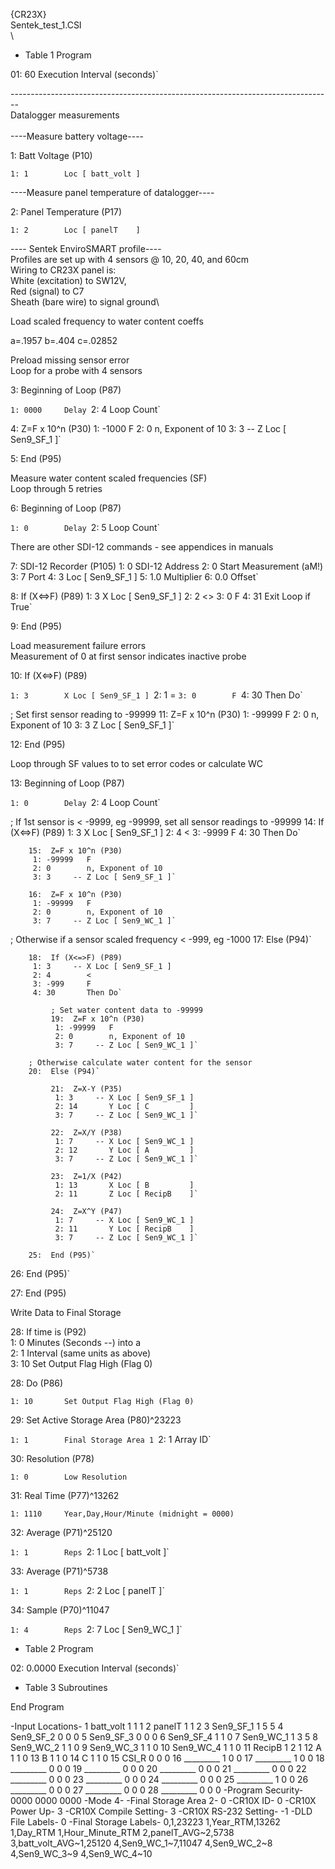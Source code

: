 {CR23X}\
Sentek\_test\_1.CSI\
\

-   Table 1 Program

01: 60        Execution Interval (seconds)`

--------------------------------------------------------------------------------\
Datalogger measurements\
\
----Measure battery voltage----

1: Batt Voltage (P10)

`1: 1        Loc [ batt_volt ]`

----Measure panel temperature of datalogger----

2: Panel Temperature (P17)

`1: 2        Loc [ panelT    ]`

---- Sentek EnviroSMART profile----\
Profiles are set up with 4 sensors @ 10, 20, 40, and 60cm\
Wiring to CR23X panel is:\
White (excitation) to SW12V,\
Red (signal) to C7\
Sheath (bare wire) to signal ground\

<!-- -->

Load scaled frequency to water content coeffs

a=.1957 b=.404 c=.02852

Preload missing sensor error\
Loop for a probe with 4 sensors

3: Beginning of Loop (P87)

`1: 0000     Delay
`2: 4        Loop Count`

   4:  Z=F x 10^n (P30)
    1: -1000    F
    2: 0        n, Exponent of 10
    3: 3     -- Z Loc [ Sen9_SF_1 ]`

5: End (P95)

Measure water content scaled frequencies (SF)\
Loop through 5 retries

6: Beginning of Loop (P87)

`1: 0        Delay
`2: 5        Loop Count`

There are other SDI-12 commands - see appendices in manuals

   7:  SDI-12 Recorder (P105)
    1: 0        SDI-12 Address
    2: 0        Start Measurement (aM!)
    3: 7        Port
    4: 3        Loc [ Sen9_SF_1 ]
    5: 1.0      Multiplier
    6: 0.0      Offset`

   8:  If (X<=>F) (P89)
    1: 3        X Loc [ Sen9_SF_1 ]
    2: 2        <>
    3: 0        F
    4: 31       Exit Loop if True`

9: End (P95)

Load measurement failure errors\
Measurement of 0 at first sensor indicates inactive probe

10: If (X&lt;=>F) (P89)

`1: 3        X Loc [ Sen9_SF_1 ]
`2: 1        =
`3: 0        F
`4: 30       Then Do`

   ; Set first sensor reading to -99999
   11:  Z=F x 10^n (P30)
    1: -99999   F
    2: 0        n, Exponent of 10
    3: 3        Z Loc [ Sen9_SF_1 ]`

12: End (P95)

Loop through SF values to to set error codes or calculate WC

13: Beginning of Loop (P87)

`1: 0        Delay
`2: 4        Loop Count`

   ; If 1st sensor is < -9999, eg -99999, set all sensor readings to -99999
   14:  If (X<=>F) (P89)
    1: 3        X Loc [ Sen9_SF_1 ]
    2: 4        <
    3: -9999    F
    4: 30       Then Do`

        15:  Z=F x 10^n (P30)
         1: -99999   F
         2: 0        n, Exponent of 10
         3: 3     -- Z Loc [ Sen9_SF_1 ]`

        16:  Z=F x 10^n (P30)
         1: -99999   F
         2: 0        n, Exponent of 10
         3: 7     -- Z Loc [ Sen9_WC_1 ]`

   ; Otherwise if a sensor scaled frequency < -999, eg -1000
   17:  Else (P94)`

        18:  If (X<=>F) (P89)
         1: 3     -- X Loc [ Sen9_SF_1 ]
         2: 4        <
         3: -999     F
         4: 30       Then Do`

             ; Set water content data to -99999
             19:  Z=F x 10^n (P30)
              1: -99999   F
              2: 0        n, Exponent of 10
              3: 7     -- Z Loc [ Sen9_WC_1 ]`

        ; Otherwise calculate water content for the sensor
        20:  Else (P94)`

             21:  Z=X-Y (P35)
              1: 3     -- X Loc [ Sen9_SF_1 ]
              2: 14       Y Loc [ C         ]
              3: 7     -- Z Loc [ Sen9_WC_1 ]`

             22:  Z=X/Y (P38)
              1: 7     -- X Loc [ Sen9_WC_1 ]
              2: 12       Y Loc [ A         ]
              3: 7     -- Z Loc [ Sen9_WC_1 ]`

             23:  Z=1/X (P42)
              1: 13       X Loc [ B         ]
              2: 11       Z Loc [ RecipB    ]`

             24:  Z=X^Y (P47)
              1: 7     -- X Loc [ Sen9_WC_1 ]
              2: 11       Y Loc [ RecipB    ]
              3: 7     -- Z Loc [ Sen9_WC_1 ]`

        25:  End (P95)`

   26:  End (P95)`

27: End (P95)

Write Data to Final Storage

<!-- -->

28: If time is (P92)\
1: 0 Minutes (Seconds --) into a\
2: 1 Interval (same units as above)\
3: 10 Set Output Flag High (Flag 0)

28: Do (P86)

`1: 10       Set Output Flag High (Flag 0)`

29: Set Active Storage Area (P80)\^23223

`1: 1        Final Storage Area 1
`2: 1        Array ID`

30: Resolution (P78)

`1: 0        Low Resolution`

31: Real Time (P77)\^13262

`1: 1110     Year,Day,Hour/Minute (midnight = 0000)`

32: Average (P71)\^25120

`1: 1        Reps
`2: 1        Loc [ batt_volt ]`

33: Average (P71)\^5738

`1: 1        Reps
`2: 2        Loc [ panelT    ]`

34: Sample (P70)\^11047

`1: 4        Reps
`2: 7        Loc [ Sen9_WC_1 ]`

-   Table 2 Program

02: 0.0000    Execution Interval (seconds)`

-   Table 3 Subroutines

End Program

-Input Locations- 1 batt\_volt 1 1 1 2 panelT 1 1 2 3 Sen9\_SF\_1 1 5 5
4 Sen9\_SF\_2 0 0 0 5 Sen9\_SF\_3 0 0 0 6 Sen9\_SF\_4 1 1 0 7
Sen9\_WC\_1 1 3 5 8 Sen9\_WC\_2 1 1 0 9 Sen9\_WC\_3 1 1 0 10 Sen9\_WC\_4
1 1 0 11 RecipB 1 2 1 12 A 1 1 0 13 B 1 1 0 14 C 1 1 0 15 CSI\_R 0 0 0
16 \_\_\_\_\_\_\_\_\_ 1 0 0 17 \_\_\_\_\_\_\_\_\_ 1 0 0 18
\_\_\_\_\_\_\_\_\_ 0 0 0 19 \_\_\_\_\_\_\_\_\_ 0 0 0 20
\_\_\_\_\_\_\_\_\_ 0 0 0 21 \_\_\_\_\_\_\_\_\_ 0 0 0 22
\_\_\_\_\_\_\_\_\_ 0 0 0 23 \_\_\_\_\_\_\_\_\_ 0 0 0 24
\_\_\_\_\_\_\_\_\_ 0 0 0 25 \_\_\_\_\_\_\_\_\_ 1 0 0 26
\_\_\_\_\_\_\_\_\_ 0 0 0 27 \_\_\_\_\_\_\_\_\_ 0 0 0 28
\_\_\_\_\_\_\_\_\_ 0 0 0 -Program Security- 0000 0000 0000 -Mode 4-
-Final Storage Area 2- 0 -CR10X ID- 0 -CR10X Power Up- 3 -CR10X Compile
Setting- 3 -CR10X RS-232 Setting- -1 -DLD File Labels- 0 -Final Storage
Labels- 0,1,23223 1,Year\_RTM,13262 1,Day\_RTM 1,Hour\_Minute\_RTM
2,panelT\_AVG\~2,5738 3,batt\_volt\_AVG\~1,25120 4,Sen9\_WC\_1\~7,11047
4,Sen9\_WC\_2\~8 4,Sen9\_WC\_3\~9 4,Sen9\_WC\_4\~10
